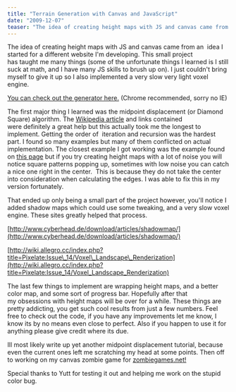 ```yaml
---
title: "Terrain Generation with Canvas and JavaScript"
date: "2009-12-07"
teaser: "The idea of creating height maps with JS and canvas came from an idea I started for a different website I'm developing. This small project has taught me many things (some of the unfortunate things I learned is I still suck at math, and I have many JS skills to brush up on). I just couldn't bring myself to give it up so I also implemented a very slow very light voxel engine..."
---
```


The idea of creating height maps with JS and canvas came from an  idea I started for a different website I'm developing. This small project has taught me many things (some of the unfortunate things I learned is I still suck at math, and I have many JS skills to brush up on). I just couldn't bring myself to give it up so I also implemented a very slow very light voxel engine.

[You can check out the generator here.](http://www.somethinghitme.com/projects/canvasterrain/) (Chrome recommended, sorry no IE)

The first major thing I learned was the midpoint displacement (or Diamond Square) algorithm. The [Wikipedia article](http://en.wikipedia.org/wiki/Diamond-square_algorithm) and links contained were definitely a great help but this actually took me the longest to implement. Getting the order of  iteration and recursion was the hardest part. I found so many examples but many of them conflicted on actual implementation. The closest example I got working was the example found on [this page](http://www.hyper-metrix.com/processing-js/docs/index.php?page=Plasma%20Fractals) but if you try creating height maps with a lot of noise you will notice square patterns popping up, sometimes with low noise you can catch a nice one right in the center.  This is because they do not take the center into consideration when calculating the edges. I was able to fix this in my version fortunately.

That ended up only being a small part of the project however, you'll notice I added shadow maps which could use some tweaking, and a very slow voxel engine. These sites greatly helped that process.

[http://www.cyberhead.de/download/articles/shadowmap/](http://www.cyberhead.de/download/articles/shadowmap/)

[http://wiki.allegro.cc/index.php?title=Pixelate:Issue\_14/Voxel\_Landscape\_Renderization](http://wiki.allegro.cc/index.php?title=Pixelate:Issue_14/Voxel_Landscape_Renderization)

The last few things to implement are wrapping height maps, and a better color map, and some sort of progress bar. Hopefully after that my obsessions with height maps will be over for a while. These things are pretty addicting, you get such cool results from just a few numbers. Feel free to check out the code, if you have any improvements let me know, I know its by no means even close to perfect. Also if you happen to use it for anything please give credit where its due.

Ill most likely write up yet another midpoint displacement tutorial, because even the current ones left me scratching my head at some points. Then off to working on my canvas zombie game for [zombiegames.net!](http://www.zombiegames.net)

Special thanks to Yutt for testing it out and helping me work on the stupid color bug.

